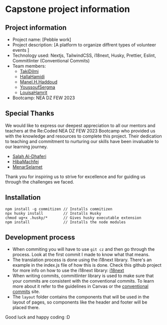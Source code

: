 # Capstone project information

## Project information

-   Project name: [Pebble work]
-   Project description: [A platform to organize diffrent types of volunteer events ]
-   Technology used: Nextjs, TailwindCSS, i18next, Husky, Prettier, Eslint, Commitlinter (Conventional Commits)
-   Team members:
    -   [TakiDilmi](https://github.com/takidilmi)
    -   [HallaHamidi](https://github.com/Halla24)
    -   [Manel.H.Haddoud](https://github.com/hasnahadd)
    -   [YoussoufSergma](https://github.com/ysergma)
    -   [LouisaHamrit](https://github.com/Polichinell)
-   Bootcamp: NEA DZ FEW 2023

## Special Thanks

We would like to express our deepest appreciation to all our mentors and teachers at the Re:Coded NEA DZ FEW 2023 Bootcamp who provided us with the knowledge and resources to complete this project. Their dedication to teaching and commitment to nurturing our skills have been invaluable to our learning journey.

-   [Salah Al-Dhaferi](https://github.com/tech-chieftain)
-   [HibaMachfej](https://github.com/hiba-machfej)
-   [MenarSelamet](https://github.com/MenarSelamet)

Thank you for inspiring us to strive for excellence and for guiding us through the challenges we faced.

## Installation

```shell
npm install -g commitizen // Installs commitizen
npx husky install         // Installs Husky
chmod ug+x .husky/*       // Gives husky executable extension
npm install               // Installs the node modules
```

## Development process

-   When commiting you will have to use `git cz` and then go through the process. Look at the first commit I made to know what that means.
-   The translation process is done using the i18next library. There's an example in the index.js file of how this is done. Check this github project for more info on how to use the i18next library: [i18next](https://github.com/i18next/next-i18next)
-   When writing commits, commitlinter library is used to make sure that your commits are consistent with the conventional commits. To learn more about it refer to the guidelines in Canvas or the [conventional commits](https://www.conventionalcommits.org/en/v1.0.0/#summary) site.
-   The `layout` folder contains the components that will be used in the layout of pages, so components like the header and footer will be placed there.

Good luck and happy coding :D
